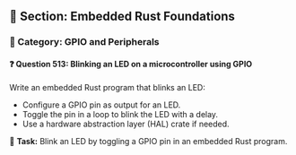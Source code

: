 ## 📘 Section: Embedded Rust Foundations  
### 🔹 Category: GPIO and Peripherals  
#### ❓ Question 513: Blinking an LED on a microcontroller using GPIO

Write an embedded Rust program that blinks an LED:

- Configure a GPIO pin as output for an LED.
- Toggle the pin in a loop to blink the LED with a delay.
- Use a hardware abstraction layer (HAL) crate if needed.

🔧 **Task:** Blink an LED by toggling a GPIO pin in an embedded Rust program.
